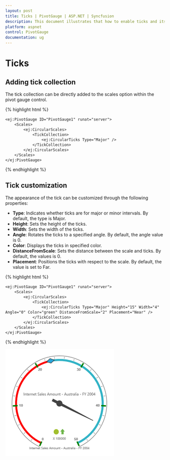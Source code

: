 ```yaml
---
layout: post
title: Ticks | PivotGauge | ASP.NET | Syncfusion
description: This document illustrates that how to enable ticks and its customization in ASP.NET PivotGauge control
platform: aspnet
control: PivotGauge
documentation: ug
---
```


# Ticks

## Adding tick collection

The tick collection can be directly added to the scales option within the pivot gauge control.

{% highlight html %}

    <ej:PivotGauge ID="PivotGauge1" runat="server">
        <Scales>
            <ej:CircularScales>
                <TickCollection>
                    <ej:CircularTicks Type="Major" />
                </TickCollection>
            </ej:CircularScales>
        </Scales>
    </ej:PivotGauge>

{% endhighlight %}

## Tick customization

The appearance of the tick can be customized through the following properties:

* **Type**: Indicates whether ticks are for major or minor intervals. By default, the type is Major.
* **Height**: Sets the height of the ticks.
* **Width**: Sets the width of the ticks.
* **Angle**: Rotates the ticks to a specified angle. By default, the angle value is 0.
* **Color**: Displays the ticks in specified color.
* **DistanceFromScale**: Sets the distance between the scale and ticks. By default, the values is 0.
* **Placement**: Positions the ticks with respect to the scale.  By default, the value is set to Far.

{% highlight html %}

    <ej:PivotGauge ID="PivotGauge1" runat="server">
        <Scales>
            <ej:CircularScales>
                <TickCollection>
                    <ej:CircularTicks Type="Major" Height="15" Width="4" Angle="0" Color="green" DistanceFromScale="2" Placement="Near" />
                </TickCollection>
            </ej:CircularScales>
        </Scales>
    </ej:PivotGauge>

{% endhighlight %}

![](Ticks_images/TickCustomization.png) 

